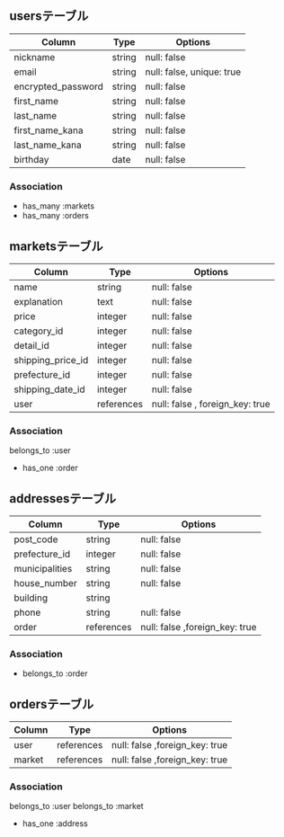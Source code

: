 ## usersテーブル

|Column              |Type            |Options                     |
| ------------------ | -------------- | -------------------------- |
|nickname            |string          |null: false                 |
|email               |string          |null: false, unique: true   |
|encrypted_password  |string          |null: false                 |
|first_name          |string          |null: false                 |
|last_name           |string          |null: false                 |
|first_name_kana     |string          |null: false                 |
|last_name_kana      |string          |null: false                 |
|birthday            |date            |null: false                 |

### Association

- has_many :markets
- has_many :orders


## marketsテーブル

|Column             |Type            |Options                          |
| ----------------- | -------------- | ------------------------------- |
|name               |string          |null: false                      |
|explanation        |text            |null: false                      |
|price              |integer         |null: false                      |
|category_id        |integer         |null: false                      |
|detail_id          |integer         |null: false                      |
|shipping_price_id  |integer         |null: false                      |
|prefecture_id      |integer         |null: false                      |
|shipping_date_id   |integer         |null: false                      |
|user               |references      |null: false , foreign_key: true  |

### Association

  belongs_to :user
- has_one :order

## addressesテーブル

|Column          |Type        |Options                         |
| -------------- | ---------- | ------------------------------ |
|post_code       |string      |null: false                     |
|prefecture_id   |integer     |null: false                     |
|municipalities  |string      |null: false                     |
|house_number    |string      |null: false                     |
|building        |string      |                                |
|phone           |string      |null: false                     |
|order           |references  |null: false ,foreign_key: true  |

### Association


- belongs_to :order

## ordersテーブル

|Column         |Type        |Options                         |
| ------------- | ---------- | ------------------------------ |
|user           |references  |null: false  ,foreign_key: true |
|market         |references  |null: false  ,foreign_key: true |


### Association

  belongs_to :user
  belongs_to :market
- has_one :address